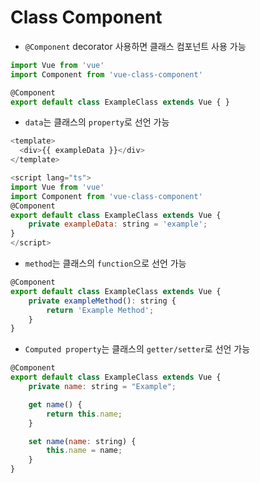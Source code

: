 # Class Component

- `@Component` decorator 사용하면 클래스 컴포넌트 사용 가능
```js
import Vue from 'vue'
import Component from 'vue-class-component'

@Component
export default class ExampleClass extends Vue { }
```

- `data`는 클래스의 `property`로 선언 가능
```js
<template>
  <div>{{ exampleData }}</div>
</template>

<script lang="ts">
import Vue from 'vue'
import Component from 'vue-class-component'
@Component
export default class ExampleClass extends Vue {
    private exampleData: string = 'example';
}
</script>
```

- `method`는 클래스의 `function`으로 선언 가능
```js
@Component
export default class ExampleClass extends Vue {
    private exampleMethod(): string {
        return 'Example Method';
    }
}
```

- `Computed property`는 클래스의 `getter/setter`로 선언 가능
```js
@Component
export default class ExampleClass extends Vue {
    private name: string = "Example";

    get name() {
        return this.name;
    }

    set name(name: string) {
        this.name = name;
    }
}
```
